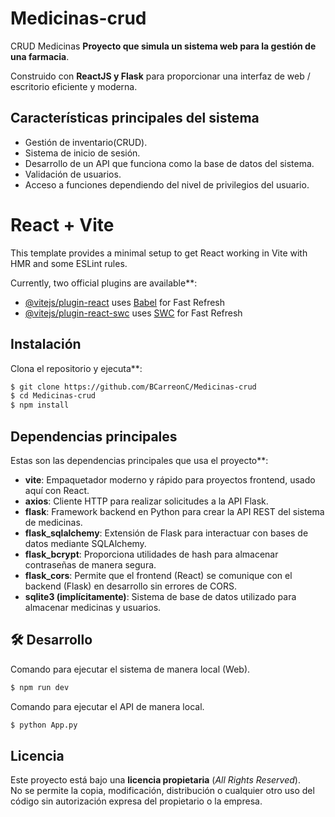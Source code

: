 # Medicinas-crud

CRUD Medicinas **Proyecto que simula un sistema web para la gestión de una farmacia**.  

Construido con **ReactJS y Flask** para proporcionar una interfaz de web / escritorio eficiente y moderna.

## Características principales del sistema
- Gestión de inventario(CRUD).
- Sistema de inicio de sesión.
- Desarrollo de un API que funciona como la base de datos del sistema.
- Validación de usuarios.
- Acceso a funciones dependiendo del nivel de privilegios del usuario.

# React + Vite

This template provides a minimal setup to get React working in Vite with HMR and some ESLint rules.

Currently, two official plugins are available**:

- [@vitejs/plugin-react](https**://github.com/vitejs/vite-plugin-react/blob/main/packages/plugin-react) uses [Babel](https**://babeljs.io/) for Fast Refresh
- [@vitejs/plugin-react-swc](https**://github.com/vitejs/vite-plugin-react/blob/main/packages/plugin-react-swc) uses [SWC](https**://swc.rs/) for Fast Refresh

## Instalación

Clona el repositorio y ejecuta**:

```bash
$ git clone https://github.com/BCarreonC/Medicinas-crud
$ cd Medicinas-crud
$ npm install
```
## Dependencias principales

Estas son las dependencias principales que usa el proyecto**:

- **vite**: Empaquetador moderno y rápido para proyectos frontend, usado aquí con React.
- **axios**: Cliente HTTP para realizar solicitudes a la API Flask.
- **flask**: Framework backend en Python para crear la API REST del sistema de medicinas.
- **flask_sqlalchemy**: Extensión de Flask para interactuar con bases de datos mediante SQLAlchemy.
- **flask_bcrypt**: Proporciona utilidades de hash para almacenar contraseñas de manera segura.
- **flask_cors**: Permite que el frontend (React) se comunique con el backend (Flask) en desarrollo sin errores de CORS.
- **sqlite3 (implícitamente)**: Sistema de base de datos utilizado para almacenar medicinas y usuarios.

## 🛠 Desarrollo

Comando para ejecutar el sistema de manera local (Web).

```bash
$ npm run dev
```
Comando para ejecutar el API de manera local.

```bash
$ python App.py
```
## Licencia

Este proyecto está bajo una **licencia propietaria** (*All Rights Reserved*).  
No se permite la copia, modificación, distribución o cualquier otro uso del código sin autorización expresa del propietario o la empresa.